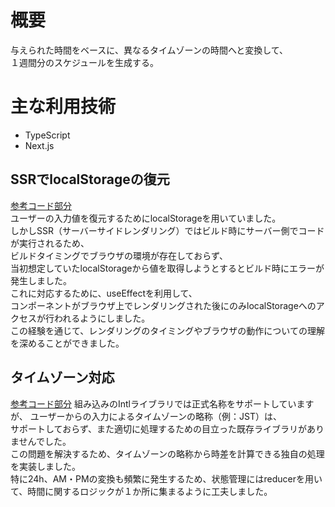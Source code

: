 # 概要
与えられた時間をベースに、異なるタイムゾーンの時間へと変換して、   
１週間分のスケジュールを生成する。

# 主な利用技術
- TypeScript
- Next.js

## SSRでlocalStorageの復元

[参考コード部分](https://github.com/gmagmeg/global-time-schedule/blob/main/front/src/main-contents.tsx#L58)  
ユーザーの入力値を復元するためにlocalStorageを用いていました。  
しかしSSR（サーバーサイドレンダリング）ではビルド時にサーバー側でコードが実行されるため、  
ビルドタイミングでブラウザの環境が存在しておらず、  
当初想定していたlocalStorageから値を取得しようとするとビルド時にエラーが発生しました。  
これに対応するために、useEffectを利用して、  
コンポーネントがブラウザ上でレンダリングされた後にのみlocalStorageへのアクセスが行われるようにしました。  
この経験を通じて、レンダリングのタイミングやブラウザの動作についての理解を深めることができました。

## タイムゾーン対応

[参考コード部分](https://github.com/gmagmeg/global-time-schedule/blob/main/front/src/hooks/schedule-reducer.ts)
組み込みのIntlライブラリでは正式名称をサポートしていますが、  ユーザーからの入力によるタイムゾーンの略称（例：JST）は、  
サポートしておらず、また適切に処理するための目立った既存ライブラリがありませんでした。  
この問題を解決するため、タイムゾーンの略称から時差を計算できる独自の処理を実装しました。  
特に24h、AM・PMの変換も頻繁に発生するため、状態管理にはreducerを用いて、時間に関するロジックが１か所に集まるように工夫しました。  
